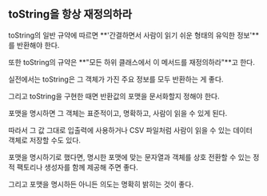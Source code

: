 ## toString을 항상 재정의하라



toString의 일반 규약에 따르면 **'간결하면서 사람이 읽기 쉬운 형태의 유익한 정보'**를 반환해야 한다.

또한 toString의 규약은 **"모든 하위 클래스에서 이 메서드를 재정의하라"**고 한다.



실전에서는 toString은 그 객체가 가진 주요 정보를 모두 반환하는 게 좋다.



그리고 toString을 구현한 때면 반환값의 포맷을 문서화할지 정해야 한다.

포맷을 명시하면 그 객체는 표준적이고, 명확하고, 사람이 읽을 수 있게 된다.

따라서 그 값 그대로 입출력에 사용하거나 CSV 파일처럼 사람이 읽을 수 있는 데이터 객체로 저장할 수도 있다.

포맷을 명시하기로 했다면, 명시한 포맷에 맞는 문자열과 객체를 상호 전환할 수 있는 정적 팩토리나 생성자를 함께 제공해 주면 좋다.



그리고 포맷을 명시하든 아니든 의도는 명확히 밝히는 것이 좋다.